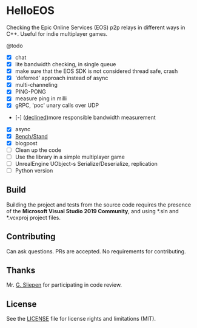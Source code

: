 # HelloEOS
Checking the Epic Online Services (EOS) p2p relays in different ways in C++.
Useful for indie multiplayer games.

@todo
- [x] chat
- [x] lite bandwidth checking, in single queue
- [x] make sure that the EOS SDK is not considered thread safe, crash
- [x] 'deferred' approach instead of async
- [x] multi-channeling
- [x] PING-PONG
- [x] measure ping in milli
- [x] gRPC, 'poc' unary calls over UDP
- [-] ([declined](https://eoshelp.epicgames.com/s/question/0D5QP000002TQJ40AO/p2p-relay-bandwidth-meter-limits-and-permissions?language=en_US))more responsible bandwidth measurement
- [x] async
- [x] [Bench/Stand](https://github.com/Alex0vSky/BenchEosP2p)
- [x] blogpost
- [ ] Clean up the code
- [ ] Use the library in a simple multiplayer game
- [ ] UnrealEngine UObject-s Serialize/Deserialize, replication
- [ ] Python version

## Build
Building the project and tests from the source code requires the presence of the __Microsoft Visual Studio 2019 Community__, and using *.sln and *.vcxproj project files.

## Contributing
Can ask questions. PRs are accepted. No requirements for contributing.

## Thanks
Mr. [G. Sliepen](https://codereview.stackexchange.com/users/129343/g-sliepen) for participating in code review.

## License
See the [LICENSE](https://github.com/Alex0vSky/HelloEOS/blob/main/LICENSE) file for license rights and limitations (MIT).
